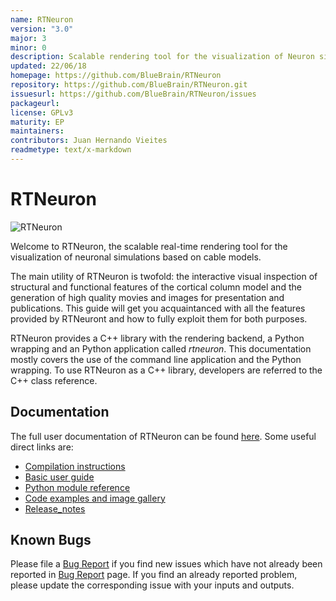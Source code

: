 ```yaml
---
name: RTNeuron
version: "3.0"
major: 3
minor: 0
description: Scalable rendering tool for the visualization of Neuron simulation data.
updated: 22/06/18
homepage: https://github.com/BlueBrain/RTNeuron
repository: https://github.com/BlueBrain/RTNeuron.git
issuesurl: https://github.com/BlueBrain/RTNeuron/issues
packageurl: 
license: GPLv3
maturity: EP
maintainers: 
contributors: Juan Hernando Vieites
readmetype: text/x-markdown
---
```

# RTNeuron

![RTNeuron](doc/img/cover.png)

Welcome to RTNeuron, the scalable real-time rendering tool for the
visualization of neuronal simulations based on cable models.

The main utility of RTNeuron is twofold: the interactive visual inspection of
structural and functional features of the cortical column model and the
generation of high quality movies and images for presentation and publications.
This guide will get you acquaintanced with all the features provided by
RTNeuront and how to fully exploit them for both purposes.

RTNeuron provides a C++ library with the rendering backend, a Python wrapping
and an Python application called *rtneuron*.  This documentation mostly
covers the use of the command line application and the Python wrapping. To use
RTNeuron as a C++ library, developers are referred to the C++ class reference.

## Documentation

The full user documentation of RTNeuron can be found [here](http://bluebrain.github.io/RTNeuron-3.0/index.html). Some useful direct links are:
- [Compilation instructions](http://bluebrain.github.io/RTNeuron-3.0/compilation.html)
- [Basic user guide](http://bluebrain.github.io/RTNeuron-3.0/user_guide.html)
- [Python module reference](http://bluebrain.github.io/RTNeuron-3.0/python/index.html)
- [Code examples and image gallery](http://bluebrain.github.io/RTNeuron-3.0/python/gallery.html)
- [Release_notes](http://bluebrain.github.io/RTNeuron-3.0/release_notes.html)

## Known Bugs

Please file a [Bug Report](https://github.com/BlueBrain/RTNeuron/issues) if you
find new issues which have not already been reported in
[Bug Report](https://github.com/BlueBrain/RTNeuron/issues) page. If you find an
already reported problem, please update the corresponding issue with your inputs
and outputs.


